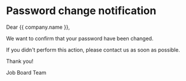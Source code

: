 Password change notification
=============================

Dear {{ company.name }},

We want to confirm that your password have been changed.

If you didn't perform this action, please contact us as soon as possible.

Thank you!

Job Board Team

